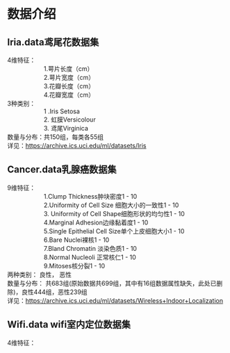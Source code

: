# 数据介绍
## Iria.data鸢尾花数据集
4维特征：   
&emsp;&emsp;&emsp;&emsp;&emsp;&emsp;1.萼片长度（cm）   
&emsp;&emsp;&emsp;&emsp;&emsp;&emsp;2.萼片宽度（cm）     
&emsp;&emsp;&emsp;&emsp;&emsp;&emsp;3.花瓣长度（cm）   
&emsp;&emsp;&emsp;&emsp;&emsp;&emsp;4.花瓣宽度（cm）     
3种类别：  
&emsp;&emsp;&emsp;&emsp;&emsp;&emsp;1 .Iris Setosa  
&emsp;&emsp;&emsp;&emsp;&emsp;&emsp;2. 虹膜Versicolour  
&emsp;&emsp;&emsp;&emsp;&emsp;&emsp;3. 鸢尾Virginica    
数量与分布：共150组，每类各55组    
详见：https://archive.ics.uci.edu/ml/datasets/Iris  
## Cancer.data乳腺癌数据集  
9维特征：  
&emsp;&emsp;&emsp;&emsp;&emsp;&emsp;1.Clump Thickness肿块密度1 - 10    
&emsp;&emsp;&emsp;&emsp;&emsp;&emsp;2.Uniformity of Cell Size 细胞大小的一致性1 - 10    
&emsp;&emsp;&emsp;&emsp;&emsp;&emsp;3. Uniformity of Cell Shape细胞形状的均匀性1 - 10    
&emsp;&emsp;&emsp;&emsp;&emsp;&emsp;4.Marginal Adhesion边缘黏着度1 - 10    
&emsp;&emsp;&emsp;&emsp;&emsp;&emsp;5.Single Epithelial Cell Size单个上皮细胞大小1 - 10  
&emsp;&emsp;&emsp;&emsp;&emsp;&emsp;6.Bare Nuclei裸核1 - 10  
&emsp;&emsp;&emsp;&emsp;&emsp;&emsp;7.Bland Chromatin 淡染色质1 - 10  
&emsp;&emsp;&emsp;&emsp;&emsp;&emsp;8.Normal Nucleoli 正常核仁1 - 10  
&emsp;&emsp;&emsp;&emsp;&emsp;&emsp;9.Mitoses核分裂1 - 10  
两种类别：   良性， 恶性  
数量与分布： 共683组(原始数据共699组，其中有16组数据属性缺失，此处已删除)，良性444组，恶性239组  
详见：https://archive.ics.uci.edu/ml/datasets/Wireless+Indoor+Localization  
## Wifi.data wifi室内定位数据集  
4维特征：



